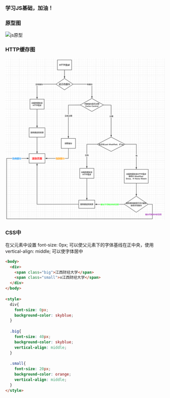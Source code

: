### 学习JS基础，加油！

### 原型图

![js原型](./assets/js原型.png)

### HTTP缓存图

![HTTP缓存图](./assets/http缓存.png)

### CSS中

  在父元素中设置 font-size: 0px; 可以使父元素下的字体基线在正中央，使用vertical-align: middle; 可以使字体居中

```html
<body>
  <div>
    <span class="big">江西财经大学</span>
    <span class="small">x江西财经大学</span>
  </div>
</body>

<style>
  div{
    font-size: 0px;
    background-color: skyblue;
  }

  .big{
    font-size: 40px;
    background-color: skyblue;
    vertical-align: middle;
  }

  .small{
    font-size: 20px;
    background-color: orange;
    vertical-align: middle;
  }
</style>
```